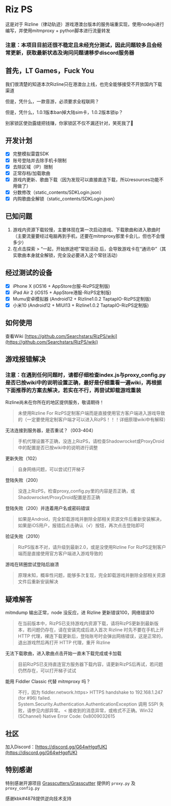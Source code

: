 # Riz PS

这是对于 Rizline（律动轨迹）游戏港澳台版本的服务端重实现，使用nodejs进行编写，并使用mitmproxy + python脚本进行流量转发

### 注意：本项目目前还很不稳定且未经充分测试，因此问题较多且会经常更新，获取最新状态及询问问题请移步discord服务器

## 首先，LT Games，Fuck You

我们很清楚的知道本次Rizline只在港澳台上线，也完全能够接受不开放国内下载渠道

但是，凭什么，一款音游，必须要求全程联网？

但是，凭什么，1.0.1版本ban掉大陆sim卡，1.0.2版本锁ip？

别家锁区使劲露缝把钱赚，你家锁区不仅不漏还针对，笑死我了🤭

## 开发计划

- [x] 完整模拟雷霆SDK
- [x] 账号登陆并去除手机卡限制
- [x] 去除区域（IP）限制
- [x] 正常存档/加载歌曲
- [x] 游戏内更新、歌曲下载（因为发现可以直接直连下载，所以resources功能不用做了）
- [x] 分数修改（static_contents/SDKLogin.json）
- [x] 内购歌曲全解锁（static_contents/SDKLogin.json）

## 已知问题
1. 游戏内资源下载较慢，主要体现在第一次启动游戏、下载歌曲和进入歌曲时（主要流量要经过电脑再到手机，还要在mitmproxy那里卡会儿，但也不会慢多少）
2. 在点击探索 > “一起，开始旅途吧”常驻活动 后，会导致游戏卡在“通讯中”（其实歌曲本身就全解锁，完全没必要进入这个常驻活动）

## 经过测试的设备
- [x] iPhone X (iOS16 + AppStore台服-RizPS定制版)
- [x] iPad Air 2 (iOS15 + AppStore港服-RizPS定制版)
- [x] Mumu安卓模拟器 (Android12 + Rizline1.0.2 TaptapIO-RizPS定制版)
- [x] 小米10 (Android12 + MIUI13 + Rizline1.0.2 TaptapIO-RizPS定制版)

## 如何使用

查看Wiki [https://github.com/Searchstars/RizPS/wiki](https://github.com/Searchstars/RizPS/wiki)

## 游戏报错解决

### 注意：在遇到任何问题时，请都仔细检查index.js与proxy_config.py是否已按wiki中的说明设置正确，最好是仔细重看一遍wiki，再根据下面推荐的方案去解决，若实在不行，再尝试卸载游戏重装

Rizline尚未在你所在的地区提供服务，敬请期待！

> 未使用Rizline For RizPS定制客户端而是直接使用官方客户端进入游戏导致的（一定要使用定制客户端才可以进入RizPS！！！详细原理wiki中有解释）

无法连接到服务器，是否重试？（003-404）

> 手机代理设置不正确，没连上RizPS，请检查Shadowrocket或ProxyDroid中的配置是否已按wiki中的说明进行调整

更新失败（102）

> 自身网络问题，可以尝试打开梯子

登陆失败（200）

> 没连上RizPS，检查proxy_config.py里的内容是否正确，或Shadowrocket/ProxyDroid配置是否正确

登陆失败（200）并连着用户名或密码错误

> 如果是Android，完全卸载游戏并删除全部相关资源文件后重新安装解决，如果是iOS用户，报错后点击确认（√）按钮，再次点击登陆即可

验证失败（2010）

> RizPS版本不对，请升级到最新2.0，或是没使用Rizline For RizPS定制客户端而是直接使用官方客户端进入游戏导致的

游戏在转圈尝试登陆后崩溃

> 原理未知，概率性问题，能够多次复现，完全卸载游戏并删除全部相关资源文件后重新安装解决

## 疑难解答

mitmdump 输出正常，node 没反应，进 Rizline 更新错误100，网络错误10

> 在当前版本中，RizPS已支持游戏内资源下载，请将RizPS更新到最新版本，若问题仍存在，请在安装完成后进入首次 Rizline 时先不要在手机上开 HTTP 代理，裸连下载更新后，登陆账号时会弹出网络错误，这是正常的，退出游戏然后再打开 HTTP 代理，重开 Rizline

无法下载歌曲，进入歌曲点击开始一直未下载完成或卡加载

> 目前RizPS已支持直连官方服务器下载内容，请更新RizPS后再试，若问题仍然存在，可以打开梯子试试

能用 Fiddler Classic 代替 mitmproxy 吗？

> 不行，因为 fiddler.network.https> HTTPS handshake to 192.168.1.247 (for #96) failed. System.Security.Authentication.AuthenticationException 调用 SSPI 失败，请参见内部异常。 < 接收到的消息异常，或格式不正确。Win32 (SChannel) Native Error Code: 0x8009032615

## 社区
加入Discord：[https://discord.gg/G64wHgqfUK](https://discord.gg/G64wHgqfUK)

## 特别感谢

特别感谢开源项目 [Grasscutters/Grasscutter](https://github.com/Grasscutters/Grasscutter) 提供的 `proxy.py` 及 `proxy_config.py`

感谢kbk#4878提供逆向技术支持